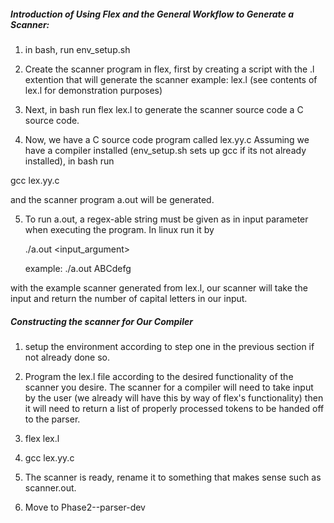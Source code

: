 ##### Introduction of Using Flex and the General Workflow to Generate a Scanner:

1. in bash, run
    env_setup.sh

2. Create the scanner program in flex, first by creating a script with the .l extention that will generate the scanner
 example: lex.l (see contents of lex.l for demonstration purposes)

3. Next, in bash run
    flex lex.l
to generate the scanner source code a C source code.

4. Now, we have a C source code program called lex.yy.c 
Assuming we have a compiler installed (env_setup.sh sets up gcc if its not already installed), in bash run

gcc lex.yy.c

and the scanner program a.out will be generated.

5. To run a.out, a regex-able string must be given as in input parameter when executing the program. In linux run it by

    ./a.out <input_argument>

    example: ./a.out ABCdefg

with the example scanner generated from lex.l, our scanner will take the input and return the number of capital letters in our input.


##### Constructing the scanner for Our Compiler

1. setup the environment according to step one in the previous section if not already done so.

2. Program the lex.l file according to the desired functionality of the scanner you desire. 
The scanner for a compiler will need to take input by the user (we already will have this by way of flex's functionality) then it will need to return a list of properly processed tokens to be handed off to the parser.

3. flex lex.l

4. gcc lex.yy.c

5. The scanner is ready, rename it to something that makes sense such as scanner.out.

6. Move to Phase2--parser-dev